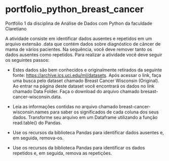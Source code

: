 # portfolio_python_breast_cancer
Portfólio 1 da disciplina de Análise de Dados com Python da faculdade Claretiano

A atividade consiste em identificar dados ausentes e repetidos em um arquivo extensão .data que contém dados sobre diagnóstico de câncer de mama de vários pacientes.
Na sequência, você deve remover tanto os dados ausentes como repetidos. Para realizar a atividade você deve seguir os seguintes passos:

* Estes dados são bem conhecidos e originalmente retirados da seguinte fonte: https://archive.ics.uci.edu/ml/datasets. Após acessar o link, faça uma busca pelo dataset chamado Breast Cancer Wisconsin (Original). Ao entrar na página deste dataset você encontrará os dados no link chamado Data Folder. Faça o download do arquivo chamado bresast-cancer-wisconsin.data.

* Leia as informações contidas no arquivo chamado breast-cancer-wisconsin.names para saber os significados de cada coluna dos seus dados. Transforme seu arquivo em um Dataframe utilizando a função read.table() do Pandas.

* Use os recursos da biblioteca Pandas para identificar dados ausentes e, em seguida, remova-os.

* Use os recursos da biblioteca Pandas para identificar os dados repetidos e, em seguida, remova as repetições.
